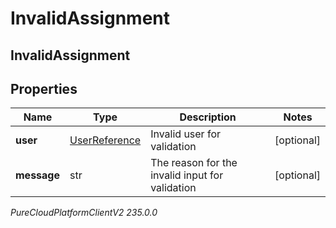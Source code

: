 # InvalidAssignment

## InvalidAssignment

## Properties

|Name | Type | Description | Notes|
|------------ | ------------- | ------------- | -------------|
| **user** | [UserReference](UserReference) | Invalid user for validation | [optional] |
| **message** | str | The reason for the invalid input for validation | [optional] |



_PureCloudPlatformClientV2 235.0.0_
